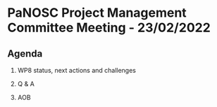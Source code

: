 PaNOSC Project Management Committee Meeting - 23/02/2022 
=========================================================

Agenda
------	

1. WP8 status, next actions and challenges

2. Q & A

3. AOB
